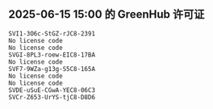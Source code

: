 ## 2025-06-15 15:00 的 GreenHub 许可证
```
SVI1-3O6c-StGZ-rJC8-2391
No license code
No license code
SVGI-8PL3-roew-EIC8-17BA
No license code
SVF7-9WZa-g13g-S5C8-165A
No license code
No license code
SVDE-uSuE-CGwA-YEC8-06C3
SVCr-Z653-UrYS-tjC8-D8D6
```
